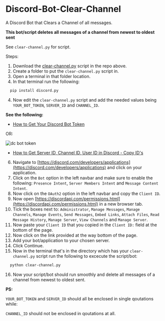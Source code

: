 # Discord-Bot-Clear-Channel
A Discord Bot that Clears a Channel of all messages.

**This bot/script deletes all messages of a channel from newest to oldest sent**

See `clear-channel.py` for script.

Steps:

1. Download the [clear-channel.py](https://github.com/Courage-1984/Discord-Bot-Clear-Channel/blob/main/clear-channel.py) script in the repo above.
2. Create a folder to put the `clear-channel.py` script in.
3. Open a terminal in that folder location.
4. In that terminal run the following:
```sh
  pip install discord.py
```

4. Now edit the `clear-channel.py` script and add the needed values being `YOUR_BOT_TOKEN`, `SERVER_ID` and `CHANNEL_ID`.

**See the following:**

- [How to Get Your Discord Bot Token](https://www.youtube.com/watch?v=aI4OmIbkJH8)

OR:

![dc bot token](https://github.com/Courage-1984/Discord-Bot-Clear-Channel/assets/18268669/3a45074a-4466-45ab-8ec7-e1561cfa4419)


- [How to Get Server ID, Channel ID, User ID in Discord - Copy ID's](https://www.youtube.com/watch?v=NLWtSHWKbAI)

6. Navigate to [https://discord.com/developers/applications](https://discord.com/developers/applications) and click on your application.
7. Click on the `Bot` option in the left navbar and make sure to enable the following: `Presence Intent`, `Server Members Intent` and `Message Content Intent`.
8. Now click on the `OAuth2` option in the left navbar and copy the `Client ID`.
9. Now open [https://discordapi.com/permissions.html](https://discordapi.com/permissions.html) in a new browser tab.
10. Tick the boxes next to: `Administrator`, `Manage Messages`, `Manage Channels`, `Manage Events`, `Send Messages`, `Embed Links`, `Attach Files`, `Read Message History`, `Manage Server`, `View Channels` and `Manage Server`.
11. Now paste your `Client ID` that you copied in the `Client ID:` field at the bottom of the page.
12. Now click on the link provided at the way bottom of the page.
13. Add your bot/application to your chosen server.
14. Click Continue.
15. Now in the terminal that's in the directory which has your `clear-channel.py` script run the following to excecute the script/bot:
```sh
  python clear-channel.py
```

16. Now your script/bot should run smoothly and delete all messages of a channel from newest to oldest sent.

**PS:**

`YOUR_BOT_TOKEN` and `SERVER_ID` should all be enclosed in single qoutations while:

`CHANNEL_ID` should not be enclosed in qoutations at all.


